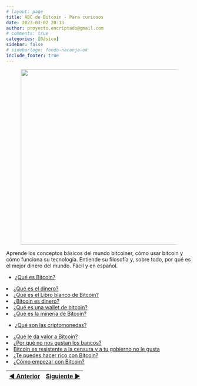 ```yaml
---
# layout: page
title: ABC de Bitcoin - Para curiosos
date: 2023-03-02 20:13
author: proyecto.encriptado@gmail.com
# comments: true
categories: [Básico]
sidebar: false 
# sidebarlogo: fondo-naranja-ok
include_footer: true
---
```





<!-- wp:image {"align":"center","id":515,"width":494,"height":476,"sizeSlug":"large","linkDestination":"none"} -->
<figure class="wp-block-image aligncenter size-large is-resized"><img src="https://proyectobitcoin.com/wp-content/uploads/2023/03/Imagen-ABC--1024x989.png" alt="" class="wp-image-515" width="494" height="476"/></figure>
<!-- /wp:image -->

<!-- wp:paragraph -->
<p>Aprende los conceptos básicos del mundo bitcoiner, cómo usar bitcoin y cómo funciona su tecnología. Entiende su filosofía y, sobre todo, por qué es el mejor dinero del mundo. Fácil y en español.</p>
<!-- /wp:paragraph -->

* [¿Qué es Bitcoin?](/basic/que-es-bitcoin/)

<!-- wp:list-item -->
<li><a href="https://proyectobitcoin.com/index.php/2023/01/20/que-es-el-dinero/">¿Qué es el dinero?</a></li>
<!-- /wp:list-item -->

<!-- wp:list-item -->
<li><a href="https://proyectobitcoin.com/index.php/2023/01/20/que-es-el-libro-blanco-de-bitcoin/">¿Qué es el Libro blanco de Bitcoin?</a></li>
<!-- /wp:list-item -->

<!-- wp:list-item -->
<li><a href="https://proyectobitcoin.com/index.php/2023/01/24/bitcoin-es-dinero/">¿Bitcoin es dinero?</a></li>
<!-- /wp:list-item -->

<!-- wp:list-item -->
<li><a href="https://proyectobitcoin.com/index.php/2023/01/25/que-es-una-wallet-de-bitcoin/">¿Qué es una wallet de bitcoin?</a></li>
<!-- /wp:list-item -->

<!-- wp:list-item -->
<li><a href="https://proyectobitcoin.com/index.php/2023/01/25/que-es-la-mineria-de-bitcoin/">¿Qué es la minería de Bitcoin?</a></li>
<!-- /wp:list-item -->

* [¿Qué son las criptomonedas?](/basic/que-son-las-criptomonedas/)

<!-- wp:list-item -->
<li><a href="https://proyectobitcoin.com/index.php/2023/02/02/que-le-da-valor-a-bitcoin/">¿Qué le da valor a Bitcoin?</a></li>
<!-- /wp:list-item -->

<!-- wp:list-item -->
<li><a href="https://proyectobitcoin.com/index.php/2023/02/06/por-que-no-nos-gustan-los-bancos/">¿Por qué no nos gustan los bancos?</a></li>
<!-- /wp:list-item -->

<!-- wp:list-item -->
<li><a href="https://proyectobitcoin.com/index.php/2023/02/06/bitcoin-es-resistente-a-la-censura-y-a-tu-gobierno-no-le-gusta/">Bitcoin es resistente a la censura y a tu gobierno no le gusta</a></li>
<!-- /wp:list-item -->

<!-- wp:list-item -->
<li><a href="https://proyectobitcoin.com/index.php/2023/02/09/te-puedes-hacer-rico-con-bitcoin/">¿Te puedes hacer rico con Bitcoin?</a></li>
<!-- /wp:list-item -->

<!-- wp:list-item -->
<li><a href="https://proyectobitcoin.com/index.php/2023/02/13/como-empezar-con-bitcoin/">¿Cómo empezar con Bitcoin?</a></li>
<!-- /wp:list-item --></ul>
<!-- /wp:list -->


|  [◀ Anterior](/basic/que-es-bitcoin/) | [Siguiente ▶](/basic/que-son-las-criptomonedas/) |
| :------------- | --------------: |